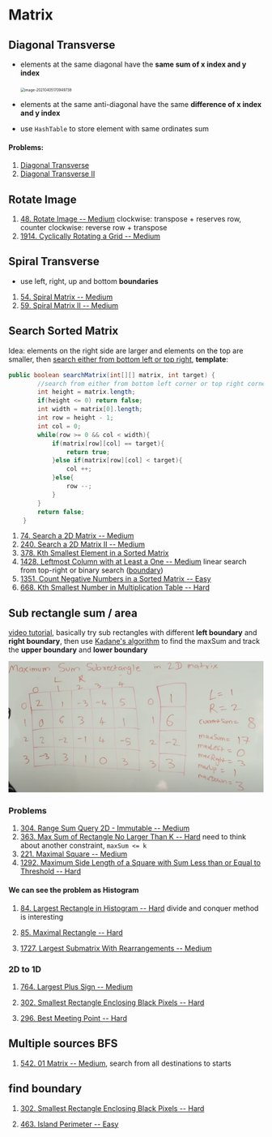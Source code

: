 # Matrix

## Diagonal Transverse

+ elements at the same diagonal have the **same sum of x index and y index**

  <img src="C:\Users\yluo\AppData\Roaming\Typora\typora-user-images\image-20210405170949738.png" alt="image-20210405170949738" style="zoom:50%;" />

+ elements at the same anti-diagonal have the same **difference of x index and y index**

+ use `HashTable` to store element with same ordinates sum

#### Problems:

1. [Diagonal Transverse](https://leetcode.com/problems/diagonal-traverse/) 
2. [Diagonal Transverse II](https://leetcode.com/problems/diagonal-traverse-ii/)



## Rotate Image

1. [48. Rotate Image -- Medium](https://leetcode.com/problems/rotate-image/) clockwise: transpose + reserves row, counter clockwise: reverse row + transpose
1. [1914. Cyclically Rotating a Grid -- Medium](https://leetcode.com/problems/cyclically-rotating-a-grid/)

## Spiral Transverse

+ use left, right, up and bottom **boundaries**

1. [54. Spiral Matrix -- Medium](https://leetcode.com/problems/spiral-matrix)
2. [59. Spiral Matrix II -- Medium](https://leetcode.com/problems/spiral-matrix-ii)



## Search Sorted Matrix

Idea: elements on the right side are larger and elements on the top are smaller, then <u>search either from bottom left or top right</u>, **template**:

```java
public boolean searchMatrix(int[][] matrix, int target) {
        //search from either from bottom left corner or top right corner
        int height = matrix.length;
        if(height <= 0) return false;
        int width = matrix[0].length;
        int row = height - 1;
        int col = 0;
        while(row >= 0 && col < width){
            if(matrix[row][col] == target){
                return true;
            }else if(matrix[row][col] < target){
                col ++;
            }else{
                row --;
            }
        }
        return false;
    }
```

1. [74. Search a 2D Matrix -- Medium](https://leetcode.com/problems/search-a-2d-matrix/)
2. [240. Search a 2D Matrix II -- Medium](https://leetcode.com/problems/search-a-2d-matrix-ii/)
3. [378. Kth Smallest Element in a Sorted Matrix](https://leetcode.com/problems/kth-smallest-element-in-a-sorted-matrix/)
4. [1428. Leftmost Column with at Least a One -- Medium](https://leetcode.com/problems/leftmost-column-with-at-least-a-one/) linear search from top-right or binary search (<u>boundary</u>)
4. [1351. Count Negative Numbers in a Sorted Matrix -- Easy](https://leetcode.com/problems/count-negative-numbers-in-a-sorted-matrix/)
4. [668. Kth Smallest Number in Multiplication Table -- Hard](https://leetcode.com/problems/kth-smallest-number-in-multiplication-table/)



## Sub rectangle sum / area

[video tutorial](https://www.youtube.com/watch?v=yCQN096CwWM), basically try  sub rectangles with different **left boundary** and **right boundary**, then use [Kadane's algorithm](https://leetcode.com/playground/nJeWZGBV) to find the maxSum and track the **upper boundary** and **lower boundary**

<img src="images/image-20210703224806916.png" alt="image-20210703224806916" style="zoom:50%;" />

### Problems

1. [304. Range Sum Query 2D - Immutable -- Medium](https://leetcode.com/problems/range-sum-query-2d-immutable/submissions/)
2. [363. Max Sum of Rectangle No Larger Than K --  Hard](https://leetcode.com/problems/max-sum-of-rectangle-no-larger-than-k/) need to think about another constraint, `maxSum <= k`
3. [221. Maximal Square -- Medium](https://leetcode.com/problems/maximal-square/)
3. [1292. Maximum Side Length of a Square with Sum Less than or Equal to Threshold -- Hard](https://leetcode.com/problems/maximum-side-length-of-a-square-with-sum-less-than-or-equal-to-threshold/)

#### We can see the problem as Histogram 

1. [84. Largest Rectangle in Histogram -- Hard](https://leetcode.com/problems/largest-rectangle-in-histogram/) divide and conquer method is interesting

2. [85. Maximal Rectangle -- Hard](https://leetcode.com/problems/maximal-rectangle/) 

3. [1727. Largest Submatrix With Rearrangements -- Medium](https://leetcode.com/problems/largest-submatrix-with-rearrangements/)



### 2D to 1D

1. [764. Largest Plus Sign -- Medium](https://leetcode.com/problems/largest-plus-sign)

2. [302. Smallest Rectangle Enclosing Black Pixels -- Hard](https://leetcode.com/problems/smallest-rectangle-enclosing-black-pixels/)

3. [296. Best Meeting Point -- Hard](https://leetcode.com/problems/best-meeting-point/)



## Multiple sources BFS

1. [542. 01 Matrix -- Medium](https://leetcode.com/problems/01-matrix/), search from all destinations to starts



## find boundary

1. [302. Smallest Rectangle Enclosing Black Pixels -- Hard](https://leetcode.com/problems/smallest-rectangle-enclosing-black-pixels/)

2. [463. Island Perimeter --  Easy](https://leetcode.com/problems/island-perimeter)
